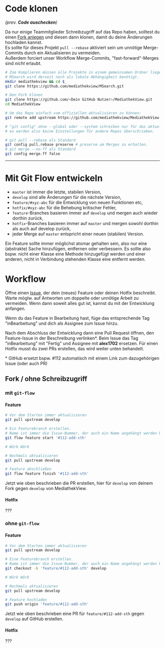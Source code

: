 # Code klonen
*(prev. **Code auschecken**)*

Da nur einige Teammitglieder Schreibzugriff auf das Repo haben, solltest du einen [Fork anlegen](https://github.com/mediathekview/MediathekView/fork) und diesen dann klonen, damit du deine Änderungen hochladen kannst.  
Es sollte für dieses Projekt `pull --rebase` aktiviert sein um unnötige Merge-Commits durch ein Aktualisieren zu vermeiden.  
Außerdem forciert unser Workflow Merge-Commits, "fast-forward"-Merges sind _nicht_ erlaubt.
```bash
# Zum Komplieren müssen alle Projekte in einem gemeinsamen Ordner liegen und
# MSearch wird derzeit noch als lokale Abhängigkeit benötigt.
mkdir mediathekview && cd $_
git clone https://github.com/mediathekview/MSearch.git

# Den Fork klonen
git clone https://github.com/<Dein GitHub Nutzer>/MediathekView.git
cd MediathekView

# Um das Repo einfach vom offiziellen aktualisieren zu können:
git remote add upstream https://github.com/mediathekview/MediathekView.git

# "git config" ohne --global oder --system schreiben nur für das aktuell Repo, 
# es werden also keine Einstellungen für andere Repos überschrieben.

# git pull --rebase als Standard
git config pull.rebase preserve # preserve um Merges zu erhalten.
# git merge --no-ff als Standard
git config merge.ff false
```
---
#  Mit Git Flow entwickeln
- `master` ist immer die letzte, stabilen Version,
- `develop` sind alle Änderungen für die nächste Version,
- `feature/#xyz-abc` für die Entwicklung von neuen Funktionen etc,
- `hotfix/#xyz-abc` für die Behebung kritischer Fehler,
- `feature`-Branches basieren immer auf `develop` und mergen auch wieder dorthin zurück,
- `hotfix`-Branches basieren immer auf `master` und mergen sowohl dorthin als auch auf develop zurück,
- jeder Merge auf `master` entspricht einer neuen (stabilen) Version.

Ein Feature sollte immer möglichst atomar gehalten sein, also nur eine (abstrakte) Sache hinzufügen, entfernen oder verbessern. Es sollte also bspw. nicht einer Klasse eine Methode hinzugefügt werden und einer anderen, nicht in Verbindung stehenden Klasse eine entfernt werden.

# Workflow

Öffne einen [Issue](https://github.com/mediathekview/MediathekView/issues/new), der dein (neues) Feature oder deinen Hotfix beschreibt. Warte möglw. auf Antworten um doppelte oder unnötige Arbeit zu vermeiden. Wenn dann soweit alles gut ist, kannst du mit der Entwicklung anfangen.

Wenn du das Feature in Bearbeitung hast, füge das entsprechende Tag "inBearbeitung" und dich als Assignee zum Issue hinzu.

Nach dem Abschluss der Entwicklung dann eine Pull Request öffnen, den Feature-Issue in der Beschreibung verlinken\*. Beim Issue das Tag "inBearbeitung" mit "Fertig" und Assignee mit **alex1702** ersetzen. Für einen Hotfix musst du zwei PRs erstellen, das wird weiter unten behandelt.

\* GitHub ersetzt bspw. #112 automatisch mit einem Link zum dazugehörigen Issue (oder auch PR)

## Fork / ohne Schreibzugriff
### mit `git-flow`
#### Feature
```bash
# Vor dem Starten immer aktualisieren
git pull upstream develop

# Ein Featurebranch erstellen.
# Name ist immer die Issue-Nummer, der auch ein Name angehängt werden kann
git flow feature start '#112-add-sth'

# Wörk Wörk

# Nochmals aktualisieren
git pull upstream develop

# Feature abschließen
git flow feature finish '#112-add-sth'
```
Jetzt wie oben beschrieben die PR erstellen, hier für `develop` von deinem Fork gegen `develop` von MediathekView.
#### Hotfix
???
### ohne `git-flow`
#### Feature
```bash
# Vor dem Starten immer aktualisieren
git pull upstream develop

# Eine Featurebranch erstellen.
# Name ist immer die Issue-Nummer, der auch ein Name angehängt werden kann
git checkout -b 'feature/#112-add-sth' develop

# Wörk Wörk

# Nochmals aktualisieren
git pull upstream develop

# Feature hochladen
git push origin 'feature/#112-add-sth'
```
Jetzt wie oben beschrieben eine PR für `feature/#112-add-sth` gegen `develop` auf GitHub erstellen.
#### Hotfix
???
